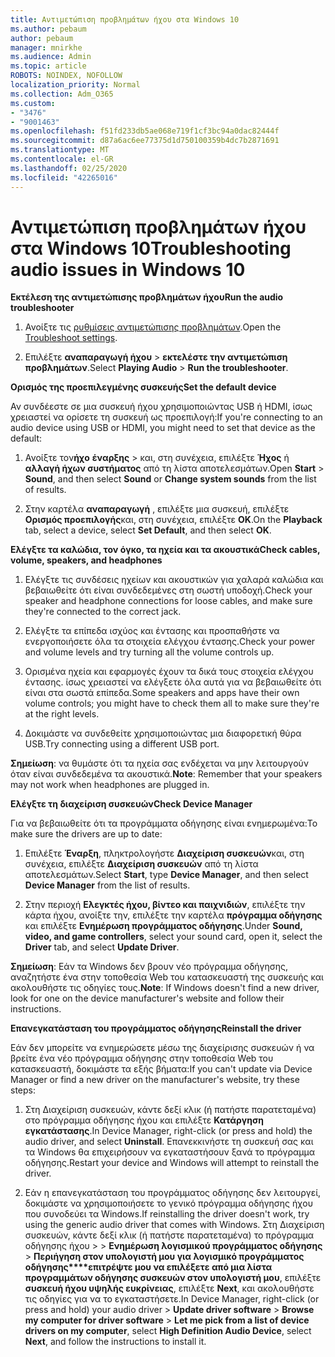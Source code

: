 ```yaml
---
title: Αντιμετώπιση προβλημάτων ήχου στα Windows 10
ms.author: pebaum
author: pebaum
manager: mnirkhe
ms.audience: Admin
ms.topic: article
ROBOTS: NOINDEX, NOFOLLOW
localization_priority: Normal
ms.collection: Adm_O365
ms.custom:
- "3476"
- "9001463"
ms.openlocfilehash: f51fd233db5ae068e719f1cf3bc94a0dac82444f
ms.sourcegitcommit: d87a6ac6ee77375d1d750100359b4dc7b2871691
ms.translationtype: MT
ms.contentlocale: el-GR
ms.lasthandoff: 02/25/2020
ms.locfileid: "42265016"
---
```

# <a name="troubleshooting-audio-issues-in-windows-10"></a><span data-ttu-id="32f8b-102">Αντιμετώπιση προβλημάτων ήχου στα Windows 10</span><span class="sxs-lookup"><span data-stu-id="32f8b-102">Troubleshooting audio issues in Windows 10</span></span>

<span data-ttu-id="32f8b-103">**Εκτέλεση της αντιμετώπισης προβλημάτων ήχου**</span><span class="sxs-lookup"><span data-stu-id="32f8b-103">**Run the audio troubleshooter**</span></span>

1.  <span data-ttu-id="32f8b-104">Ανοίξτε τις [ρυθμίσεις αντιμετώπισης προβλημάτων](ms-settings:troubleshoot).</span><span class="sxs-lookup"><span data-stu-id="32f8b-104">Open the [Troubleshoot settings](ms-settings:troubleshoot).</span></span>

2.  <span data-ttu-id="32f8b-105">Επιλέξτε **αναπαραγωγή ήχου** > **εκτελέστε την αντιμετώπιση προβλημάτων**.</span><span class="sxs-lookup"><span data-stu-id="32f8b-105">Select **Playing Audio** > **Run the troubleshooter**.</span></span>

<span data-ttu-id="32f8b-106">**Ορισμός της προεπιλεγμένης συσκευής**</span><span class="sxs-lookup"><span data-stu-id="32f8b-106">**Set the default device**</span></span>

<span data-ttu-id="32f8b-107">Αν συνδέεστε σε μια συσκευή ήχου χρησιμοποιώντας USB ή HDMI, ίσως χρειαστεί να ορίσετε τη συσκευή ως προεπιλογή:</span><span class="sxs-lookup"><span data-stu-id="32f8b-107">If you're connecting to an audio device using USB or HDMI, you might need to set that device as the default:</span></span>

1. <span data-ttu-id="32f8b-108">Ανοίξτε τον**ήχο** **έναρξης** > και, στη συνέχεια, επιλέξτε **Ήχος** ή **αλλαγή ήχων συστήματος** από τη λίστα αποτελεσμάτων.</span><span class="sxs-lookup"><span data-stu-id="32f8b-108">Open **Start** > **Sound**, and then select **Sound** or **Change system sounds** from the list of results.</span></span>

2.  <span data-ttu-id="32f8b-109">Στην καρτέλα **αναπαραγωγή** , επιλέξτε μια συσκευή, επιλέξτε **Ορισμός προεπιλογής**και, στη συνέχεια, επιλέξτε **OK**.</span><span class="sxs-lookup"><span data-stu-id="32f8b-109">On the **Playback** tab, select a device, select **Set Default**, and then select **OK**.</span></span>

<span data-ttu-id="32f8b-110">**Ελέγξτε τα καλώδια, τον όγκο, τα ηχεία και τα ακουστικά**</span><span class="sxs-lookup"><span data-stu-id="32f8b-110">**Check cables, volume, speakers, and headphones**</span></span>

1. <span data-ttu-id="32f8b-111">Ελέγξτε τις συνδέσεις ηχείων και ακουστικών για χαλαρά καλώδια και βεβαιωθείτε ότι είναι συνδεδεμένες στη σωστή υποδοχή.</span><span class="sxs-lookup"><span data-stu-id="32f8b-111">Check your speaker and headphone connections for loose cables, and make sure they're connected to the correct jack.</span></span>

2. <span data-ttu-id="32f8b-112">Ελέγξτε τα επίπεδα ισχύος και έντασης και προσπαθήστε να ενεργοποιήσετε όλα τα στοιχεία ελέγχου έντασης.</span><span class="sxs-lookup"><span data-stu-id="32f8b-112">Check your power and volume levels and try turning all the volume controls up.</span></span>

3. <span data-ttu-id="32f8b-113">Ορισμένα ηχεία και εφαρμογές έχουν τα δικά τους στοιχεία ελέγχου έντασης. ίσως χρειαστεί να ελέγξετε όλα αυτά για να βεβαιωθείτε ότι είναι στα σωστά επίπεδα.</span><span class="sxs-lookup"><span data-stu-id="32f8b-113">Some speakers and apps have their own volume controls; you might have to check them all to make sure they're at the right levels.</span></span>

4. <span data-ttu-id="32f8b-114">Δοκιμάστε να συνδεθείτε χρησιμοποιώντας μια διαφορετική θύρα USB.</span><span class="sxs-lookup"><span data-stu-id="32f8b-114">Try connecting using a different USB port.</span></span>

<span data-ttu-id="32f8b-115">**Σημείωση**: να θυμάστε ότι τα ηχεία σας ενδέχεται να μην λειτουργούν όταν είναι συνδεδεμένα τα ακουστικά.</span><span class="sxs-lookup"><span data-stu-id="32f8b-115">**Note**: Remember that your speakers may not work when headphones are plugged in.</span></span>

<span data-ttu-id="32f8b-116">**Ελέγξτε τη διαχείριση συσκευών**</span><span class="sxs-lookup"><span data-stu-id="32f8b-116">**Check Device Manager**</span></span>

<span data-ttu-id="32f8b-117">Για να βεβαιωθείτε ότι τα προγράμματα οδήγησης είναι ενημερωμένα:</span><span class="sxs-lookup"><span data-stu-id="32f8b-117">To make sure the drivers are up to date:</span></span>

1. <span data-ttu-id="32f8b-118">Επιλέξτε **Έναρξη**, πληκτρολογήστε **Διαχείριση συσκευών**και, στη συνέχεια, επιλέξτε **Διαχείριση συσκευών** από τη λίστα αποτελεσμάτων.</span><span class="sxs-lookup"><span data-stu-id="32f8b-118">Select **Start**, type **Device Manager**, and then select **Device Manager** from the list of results.</span></span>

2. <span data-ttu-id="32f8b-119">Στην περιοχή **Ελεγκτές ήχου, βίντεο και παιχνιδιών**, επιλέξτε την κάρτα ήχου, ανοίξτε την, επιλέξτε την καρτέλα **πρόγραμμα οδήγησης** και επιλέξτε **Ενημέρωση προγράμματος οδήγησης**.</span><span class="sxs-lookup"><span data-stu-id="32f8b-119">Under **Sound, video, and game controllers**, select your sound card, open it, select the **Driver** tab, and select **Update Driver**.</span></span>

<span data-ttu-id="32f8b-120">**Σημείωση**: Εάν τα Windows δεν βρουν νέο πρόγραμμα οδήγησης, αναζητήστε ένα στην τοποθεσία Web του κατασκευαστή της συσκευής και ακολουθήστε τις οδηγίες τους.</span><span class="sxs-lookup"><span data-stu-id="32f8b-120">**Note**: If Windows doesn't find a new driver, look for one on the device manufacturer's website and follow their instructions.</span></span>

<span data-ttu-id="32f8b-121">**Επανεγκατάσταση του προγράμματος οδήγησης**</span><span class="sxs-lookup"><span data-stu-id="32f8b-121">**Reinstall the driver**</span></span>

<span data-ttu-id="32f8b-122">Εάν δεν μπορείτε να ενημερώσετε μέσω της διαχείρισης συσκευών ή να βρείτε ένα νέο πρόγραμμα οδήγησης στην τοποθεσία Web του κατασκευαστή, δοκιμάστε τα εξής βήματα:</span><span class="sxs-lookup"><span data-stu-id="32f8b-122">If you can't update via Device Manager or find a new driver on the manufacturer's website, try these steps:</span></span>

1. <span data-ttu-id="32f8b-123">Στη Διαχείριση συσκευών, κάντε δεξί κλικ (ή πατήστε παρατεταμένα) στο πρόγραμμα οδήγησης ήχου και επιλέξτε **Κατάργηση εγκατάστασης**.</span><span class="sxs-lookup"><span data-stu-id="32f8b-123">In Device Manager, right-click (or press and hold) the audio driver, and select **Uninstall**.</span></span> <span data-ttu-id="32f8b-124">Επανεκκινήστε τη συσκευή σας και τα Windows θα επιχειρήσουν να εγκαταστήσουν ξανά το πρόγραμμα οδήγησης.</span><span class="sxs-lookup"><span data-stu-id="32f8b-124">Restart your device and Windows will attempt to reinstall the driver.</span></span>

2. <span data-ttu-id="32f8b-125">Εάν η επανεγκατάσταση του προγράμματος οδήγησης δεν λειτουργεί, δοκιμάστε να χρησιμοποιήσετε το γενικό πρόγραμμα οδήγησης ήχου που συνοδεύει τα Windows.</span><span class="sxs-lookup"><span data-stu-id="32f8b-125">If reinstalling the driver doesn't work, try using the generic audio driver that comes with Windows.</span></span> <span data-ttu-id="32f8b-126">Στη Διαχείριση συσκευών, κάντε δεξί κλικ (ή πατήστε παρατεταμένα) το πρόγραμμα οδήγησης ήχου > >  **Ενημέρωση λογισμικού προγράμματος οδήγησης** > **Περιήγηση στον υπολογιστή μου για λογισμικό προγράμματος οδήγησης\*\*\*\*επιτρέψτε μου να επιλέξετε από μια λίστα προγραμμάτων οδήγησης συσκευών στον υπολογιστή μου**, επιλέξτε **συσκευή ήχου υψηλής ευκρίνειας**, επιλέξτε **Next**, και ακολουθήστε τις οδηγίες για να το εγκαταστήσετε.</span><span class="sxs-lookup"><span data-stu-id="32f8b-126">In Device Manager, right-click (or press and hold) your audio driver > **Update driver software** > **Browse my computer for driver software** > **Let me pick from a list of device drivers on my computer**, select **High Definition Audio Device**, select **Next**, and follow the instructions to install it.</span></span>
